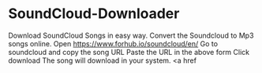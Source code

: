 # SoundCloud-Downloader
Download SoundCloud Songs in easy way. Convert the Soundcloud to Mp3 songs online.
Open https://www.forhub.io/soundcloud/en/ 
Go to soundcloud and copy the song URL
Paste the URL in the above form 
Click download
The song will download in your system. 
<a href
